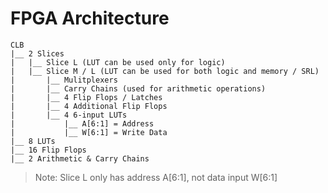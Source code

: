 # FPGA Architecture

```
CLB
|__ 2 Slices
|   |__ Slice L (LUT can be used only for logic)
|   |__ Slice M / L (LUT can be used for both logic and memory / SRL)
|       |__ Mulitplexers
|       |__ Carry Chains (used for arithmetic operations)
|       |__ 4 Flip Flops / Latches
|       |__ 4 Additional Flip Flops
|       |__ 4 6-input LUTs
|           |__ A[6:1] = Address
|           |__ W[6:1] = Write Data
|__ 8 LUTs
|__ 16 Flip Flops
|__ 2 Arithmetic & Carry Chains
```

> Note: Slice L only has address A[6:1], not data input W[6:1]
